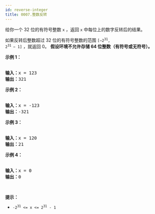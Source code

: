 ```yaml
---
id: reverse-integer
title: 0007.整数反转
---
```

给你一个 32 位的有符号整数 <code>x</code> ，返回 <code>x</code> 中每位上的数字反转后的结果。

如果反转后整数超过 32 位的有符号整数的范围 <code>[−2<sup>31</sup>,  2<sup>31 </sup>− 1]</code> ，就返回 0。
**假设环境不允许存储 64 位整数（有符号或无符号）。**
 

**示例 1：**


<pre><br/><strong>输入：</strong>x = 123<br/><strong>输出：</strong>321<br/></pre>

**示例 2：**


<pre><br/><strong>输入：</strong>x = -123<br/><strong>输出：</strong>-321<br/></pre>

**示例 3：**


<pre><br/><strong>输入：</strong>x = 120<br/><strong>输出：</strong>21<br/></pre>

**示例 4：**


<pre><br/><strong>输入：</strong>x = 0<br/><strong>输出：</strong>0<br/></pre>

 

**提示：**


- <code>-2<sup>31</sup> &lt;= x &lt;= 2<sup>31</sup> - 1</code>
